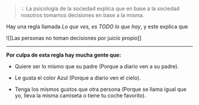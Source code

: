 >💡 La psicología de la sociedad explica que en base a la sociedad nosotros tomamos decisiones en base a la misma.

Hay una regla llamada _Lo que ves, es TODO lo que hay_, y este explica que 

![[Las personas no toman decisiones por juicio propio]]

---

**Por culpa de esta regla hay mucha gente que:**
-   Quiere ser lo mismo que su padre (Porque a diario ven a su padre).

-   Le gusta el color Azul (Porque a diario ven el cielo).

-   Tenga los mismos gustos que otra persona (Porque se llama igual que yo, lleva la misma camiseta o tiene tu coche favorito).